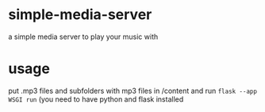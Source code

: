 # simple-media-server
a simple media server to play your music with

# usage 
put .mp3 files and subfolders with mp3 files in /content and run ```flask --app WSGI run``` (you need to have python and flask installed
